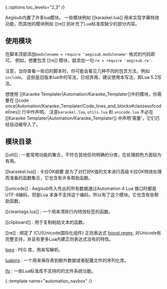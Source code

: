{::options toc_levels="2,3" /}

Aegisub内置了许多lua模块。
一些模块例如 [[karaskel.lua]] 用来实现字幕特效功能，而其他的模块例如 [[re]] 则补充了Lua标准库缺少的部分内容。

## 使用模块 ##
在脚本顶部添加`modulename = require 'aegisub.modulename'` 格式的代码即可。
例如，想要包含 [[re]] 模块，就添加一句:`re = require 'aegisub.re'`.

注意，当你查看一些旧的脚本时，你可能会看见几种不同的包含方法，例如 `include`。
这些是旧版本lua中的写法，已经弃用，建议使用本写法，即Lua 5.2写法。

想使用 [[Karaoke Templater|Automation/Karaoke_Templater]]中的模块，你需要在 [[code once|Automation/Karaoke_Templater/Code_lines_and_blocks#classesofcodelines]] 行中作声明。
注意`karaskel.lua`, `utils.lua` 和 `unicode.lua` 不必在 [[Karaoke Templater|Automation/Karaoke_Templater]] 中声明'需要'，它们已经自动被导入了。

## 模块目录 ##

[[util]]
: 一套常用功能的集合，不符合其他任何明确的分类，在处理颜色方面较为有用。

[[karaskel.lua]]
: 卡拉OK纲要 是为了对打好K值的文本进行高级卡拉OK特效处理而准备的函数集合，它也含有许多帮助函数。

[[unicode]]
: Aegisub传入传出的所有数据通过Automation 4 Lua 接口时都是UTF-8编码，但是Lua 本身不支持这个编码，所以有了这个模块。它也含有些帮助函数。

[[cleantags.lua]]
: 一个用来清除行内特效标签的函数。

[[clipboard]]
: 用于复制粘贴文本的函数。

[[re]]
: 绑定了 ICU(Unicode国际化组件) 正则表达式 [boost.regex](http://www.boost.org/doc/libs/1_53_0/libs/regex/doc/html/index.html), 对Unicode有完整支持，并且有更多Lua内建正则表达式没有的特性。

[lpeg](http://www.inf.puc-rio.br/~roberto/lpeg/)
: PEG 库，用来写解析。

[luabins](https://github.com/agladysh/luabins)
: 一个用来保存表到额外数据或者配置文件的序列化库。

[lfs](http://keplerproject.github.io/luafilesystem/)
: 一些Lua标准库不支持的的文件系统功能。

{::template name="automation_navbox" /}
